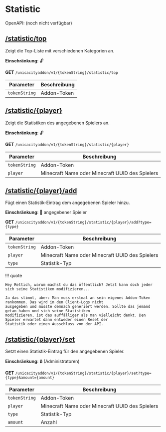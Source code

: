 # Statistic

OpenAPI: (noch nicht verfügbar)

## [/statistic/top](https://rettichlp.de:8443/unicacityaddon/v1/dhgpsklnag2354668ec1d905xcv34d9bdee4b877/statistic/top)

Zeigt die Top-Liste mit verschiedenen Kategorien an.

**Einschränkung**: 🔓

**GET** `/unicacityaddon/v1/{tokenString}/statistic/top`

| Parameter     | Beschreibung |
|---------------|--------------|
| `tokenString` | Addon-Token  |

## [/statistic/{player}](https://rettichlp.de:8443/unicacityaddon/v1/dhgpsklnag2354668ec1d905xcv34d9bdee4b877/statistic/RettichLP)

Zeigt die Statistiken des angegebenen Spielers an.

**Einschränkung**: 🔓

**GET** `/unicacityaddon/v1/{tokenString}/statistic/{player}`

| Parameter     | Beschreibung                                    |
|---------------|-------------------------------------------------|
| `tokenString` | Addon-Token                                     |
| `player`      | Minecraft Name oder Minecraft UUID des Spielers |

## [/statistic/{player}/add](https://rettichlp.de:8443/unicacityaddon/v1/dhgpsklnag2354668ec1d905xcv34d9bdee4b877/statistic/RettichLP/add?type=DEATH)

Fügt einen Statistik-Eintrag dem angegebenen Spieler hinzu.

**Einschränkung**: 🔐 angegebener Spieler

**GET** `/unicacityaddon/v1/{tokenString}/statistic/{player}/add?type={type}`

| Parameter     | Beschreibung                                    |
|---------------|-------------------------------------------------|
| `tokenString` | Addon-Token                                     |
| `player`      | Minecraft Name oder Minecraft UUID des Spielers |
| `type`        | Statistik-Typ                                   |

!!! quote

    Hey Rettich, warum machst du das öffentlich? Jetzt kann doch jeder sich seine Statistiken modifizieren...

    Ja das stimmt, aber: Man muss erstmal an sein eigenes Addon-Token rankommen. Das wird in den Client-Logs nicht
    ausgegeben und müsste demnach generiert werden. Sollte das jemand getan haben und sich seine Statistiken
    modifizieren, ist das auffälliger als man vielleicht denkt. Den Spieler erwartet dann entweder einen Reset der
    Statistik oder einen Ausschluss von der API.

## [/statistic/{player}/set](https://rettichlp.de:8443/unicacityaddon/v1/dhgpsklnag2354668ec1d905xcv34d9bdee4b877/statistic/RettichLP/set?type=DEATH&amount=10)

Setzt einen Statistik-Eintrag für den angegebenen Spieler.

**Einschränkung**: 🔒 (Administratoren)

**GET** `/unicacityaddon/v1/{tokenString}/statistic/{player}/set?type={type}&amount={amount}`

| Parameter     | Beschreibung                                    |
|---------------|-------------------------------------------------|
| `tokenString` | Addon-Token                                     |
| `player`      | Minecraft Name oder Minecraft UUID des Spielers |
| `type`        | Statistik-Typ                                   |
| `amount`      | Anzahl                                          |